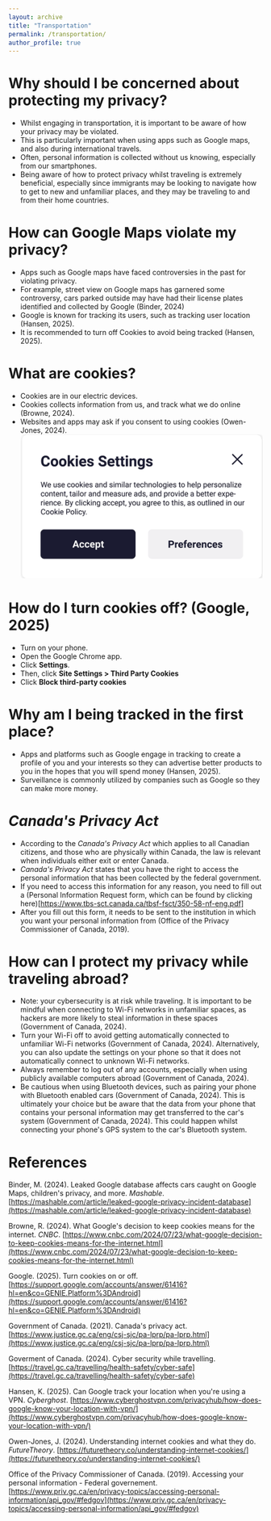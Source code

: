 ```yaml
---
layout: archive
title: "Transportation"
permalink: /transportation/
author_profile: true
---
```

# Why should I be concerned about protecting my privacy?
- Whilst engaging in transportation, it is important to be aware of how your privacy may be violated.
- This is particularly important when using apps such as Google maps, and also during international travels.
- Often, personal information is collected without us knowing, especially from our smartphones.
- Being aware of how to protect privacy whilst traveling is extremely beneficial, especially since immigrants may be looking to navigate how to get to new and unfamiliar places, and they may be traveling to and from their home countries.

# How can Google Maps violate my privacy?
- Apps such as Google maps have faced controversies in the past for violating privacy.
- For example, street view on Google maps has garnered some controversy, cars parked outside may have had their license plates identified and collected by Google (Binder, 2024)
- Google is known for tracking its users, such as tracking user location (Hansen, 2025).
- It is recommended to turn off Cookies to avoid being tracked (Hansen, 2025).

# What are cookies?
- Cookies are in our electric devices.
- Cookies collects information from us, and track what we do online (Browne, 2024).
- Websites and apps may ask if you consent to using cookies (Owen-Jones, 2024).
![Cookies Image](../images/cookies.png)
  

# How do I turn cookies off? (Google, 2025)
- Turn on your phone.
- Open the Google Chrome app.
- Click **Settings**.
- Then, click **Site Settings > Third Party Cookies**
- Click **Block third-party cookies**

# Why am I being tracked in the first place?
- Apps and platforms such as Google engage in tracking to create a profile of you and your interests so they can advertise better products to you in the hopes that you will spend money (Hansen, 2025).
- Surveillance is commonly utilized by companies such as Google so they can make more money.

# *Canada's Privacy Act*
- According to the *Canada's Privacy Act* which applies to all Canadian citizens, and those who are physically within Canada, the law is relevant when individuals either exit or enter Canada.
- *Canada's Privacy Act* states that you have the right to access the personal information that has been collected by the federal government.
- If you need to access this information for any reason, you need to fill out a (Personal Information Request form, which can be found by clicking here)[https://www.tbs-sct.canada.ca/tbsf-fsct/350-58-nf-eng.pdf]
- After you fill out this form, it needs to be sent to the institution in which you want your personal information from (Office of the Privacy Commissioner of Canada, 2019).

# How can I protect my privacy while traveling abroad?
- Note: your cybersecurity is at risk while traveling. It is important to be mindful when connecting to Wi-Fi networks in unfamiliar spaces, as hackers are more likely to steal information in these spaces (Government of Canada, 2024).
- Turn your Wi-Fi off to avoid getting automatically connected to unfamiliar Wi-Fi networks (Government of Canada, 2024). Alternatively, you can also update the settings on your phone so that it does not automatically connect to unknown Wi-Fi networks.
- Always remember to log out of any accounts, especially when using publicly available computers abroad (Government of Canada, 2024).
- Be cautious when using Bluetooth devices, such as pairing your phone with Bluetooth enabled cars (Government of Canada, 2024). This is ultimately your choice but be aware that the data from your phone that contains your personal information may get transferred to the car's system (Government of Canada, 2024). This could happen whilst connecting your phone's GPS system to the car's Bluetooth system.

# References
Binder, M. (2024). Leaked Google database affects cars caught on Google Maps, children's privacy, and more. *Mashable*. [https://mashable.com/article/leaked-google-privacy-incident-database](https://mashable.com/article/leaked-google-privacy-incident-database)

Browne, R. (2024). What Google's decision to keep cookies means for the internet. *CNBC*. [https://www.cnbc.com/2024/07/23/what-google-decision-to-keep-cookies-means-for-the-internet.html](https://www.cnbc.com/2024/07/23/what-google-decision-to-keep-cookies-means-for-the-internet.html)

Google. (2025). Turn cookies on or off. [https://support.google.com/accounts/answer/61416?hl=en&co=GENIE.Platform%3DAndroid](https://support.google.com/accounts/answer/61416?hl=en&co=GENIE.Platform%3DAndroid)

Government of Canada. (2021). Canada's privacy act. [https://www.justice.gc.ca/eng/csj-sjc/pa-lprp/pa-lprp.html](https://www.justice.gc.ca/eng/csj-sjc/pa-lprp/pa-lprp.html)

Goverment of Canada. (2024). Cyber security while travelling. [https://travel.gc.ca/travelling/health-safety/cyber-safe](https://travel.gc.ca/travelling/health-safety/cyber-safe)

Hansen, K. (2025). Can Google track your location when you're using a VPN. *Cyberghost*. [https://www.cyberghostvpn.com/privacyhub/how-does-google-know-your-location-with-vpn/](https://www.cyberghostvpn.com/privacyhub/how-does-google-know-your-location-with-vpn/)

Owen-Jones, J. (2024). Understanding internet cookies and what they do. *FutureTheory*. [https://futuretheory.co/understanding-internet-cookies/](https://futuretheory.co/understanding-internet-cookies/)

Office of the Privacy Commissioner of Canada. (2019). Accessing your personal information - Federal governement. [https://www.priv.gc.ca/en/privacy-topics/accessing-personal-information/api_gov/#fedgov](https://www.priv.gc.ca/en/privacy-topics/accessing-personal-information/api_gov/#fedgov)
